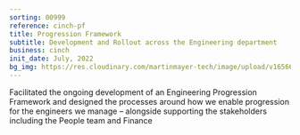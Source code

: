 ```yaml
---
sorting: 00999
reference: cinch-pf
title: Progression Framework
subtitle: Development and Rollout across the Engineering department
business: cinch
init_date: July, 2022
bg_img: https://res.cloudinary.com/martinmayer-tech/image/upload/v1656645218/2019-04-05_11.34.26_each3v.jpg
---
```

Facilitated the ongoing development of an Engineering Progression Framework and designed the processes around how we enable progression for the engineers we manage – alongside supporting the stakeholders including the People team and Finance